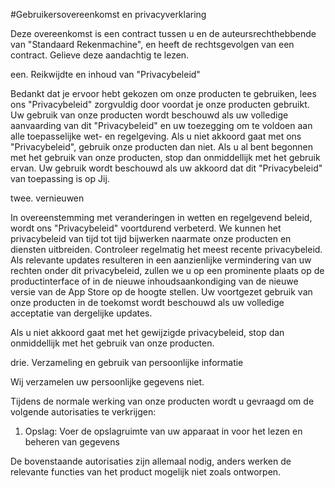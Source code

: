#Gebruikersovereenkomst en privacyverklaring

Deze overeenkomst is een contract tussen u en de auteursrechthebbende van "Standaard Rekenmachine", en heeft de rechtsgevolgen van een contract. Gelieve deze aandachtig te lezen.

een. Reikwijdte en inhoud van "Privacybeleid"

Bedankt dat je ervoor hebt gekozen om onze producten te gebruiken, lees ons "Privacybeleid" zorgvuldig door voordat je onze producten gebruikt. Uw gebruik van onze producten wordt beschouwd als uw volledige aanvaarding van dit "Privacybeleid" en uw toezegging om te voldoen aan alle toepasselijke wet- en regelgeving. Als u niet akkoord gaat met ons "Privacybeleid", gebruik onze producten dan niet. Als u al bent begonnen met het gebruik van onze producten, stop dan onmiddellijk met het gebruik ervan. Uw gebruik wordt beschouwd als uw akkoord dat dit "Privacybeleid" van toepassing is op Jij.

twee. vernieuwen

In overeenstemming met veranderingen in wetten en regelgevend beleid, wordt ons "Privacybeleid" voortdurend verbeterd. We kunnen het privacybeleid van tijd tot tijd bijwerken naarmate onze producten en diensten uitbreiden. Controleer regelmatig het meest recente privacybeleid. Als relevante updates resulteren in een aanzienlijke vermindering van uw rechten onder dit privacybeleid, zullen we u op een prominente plaats op de productinterface of in de nieuwe inhoudsaankondiging van de nieuwe versie van de App Store op de hoogte stellen. Uw voortgezet gebruik van onze producten in de toekomst wordt beschouwd als uw volledige acceptatie van dergelijke updates.

Als u niet akkoord gaat met het gewijzigde privacybeleid, stop dan onmiddellijk met het gebruik van onze producten.

drie. Verzameling en gebruik van persoonlijke informatie

Wij verzamelen uw persoonlijke gegevens niet.

Tijdens de normale werking van onze producten wordt u gevraagd om de volgende autorisaties te verkrijgen:

1. Opslag: Voer de opslagruimte van uw apparaat in voor het lezen en beheren van gegevens

De bovenstaande autorisaties zijn allemaal nodig, anders werken de relevante functies van het product mogelijk niet zoals ontworpen.
